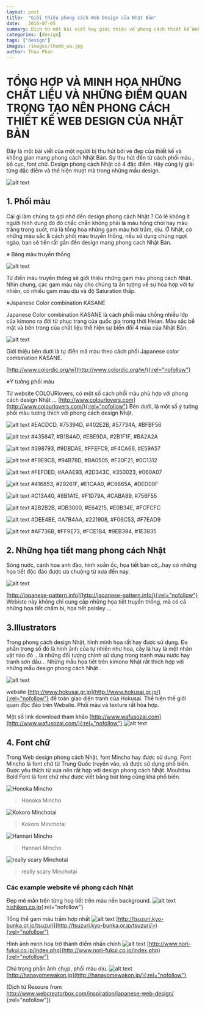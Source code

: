 ```yaml
---
layout: post
title:  "Giới thiệu phong cách Web Design của Nhật Bản"
date:   2016-07-05
summary: Dịch từ một bài viết hay giới thiệu về phong cách thiết kế Web design của Nhật Bản 
categories: [design]
tags: ["design"]
images: /images/thumb_wa.jpg
author: Thao Phan
---
```


# TỔNG HỢP VÀ MINH HỌA NHỮNG CHẤT LIỆU VÀ NHỮNG ĐIỂM QUAN TRỌNG TẠO NÊN PHONG CÁCH THIẾT KẾ WEB DESIGN CỦA NHẬT BẢN

Đây là một bài viết của một người bị thu hút bởi vẻ đẹp của thiết kế và không gian mang phong cách Nhật Bản.
Sự thu hút đến từ cách phối màu , bố cục, font chữ. Design phong cách Nhật có 4 đặc điểm. Hãy cùng lý giải từng đặc điểm và thể hiện mượt mà trong những mẫu design.

![alt text](http://www.webcreatorbox.com/wp-content/uploads/2014/11/thumb_wa.jpg)

## 1. Phối màu
Cái gì làm chúng ta gợi nhớ đến design phong cách Nhật ? Có lẽ không ít người hình dung đó đó chắc chắn không phải là màu hồng chói hay màu trắng trong suốt, mà là tổng hòa những gam màu hơi trầm, dịu. Ở Nhật, có những màu sắc & cách phối màu truyền thống, nếu sử dụng chúng ngọt ngào, bạn sẽ tiến rất gần đến design mang phong cach Nhật Bản.

※  Bảng màu truyền thống 

![alt text](http://www.webcreatorbox.com/wp-content/uploads/2014/11/wa-colour-dictionary.jpg)

Từ điển màu truyền thống sẽ giới thiệu những gam màu phong cách Nhật. Nhìn chung, các gam màu này cho chúng ta ấn tượng về sự hòa hợp với tự nhiên, có nhiều gam màu dịu và độ Saturation thấp.

※Japanese Color combination KASANE

Japanese Color combination KASANE là cách phối màu chồng nhiều lớp của kimono ra đời từ phục trang của quốc gia trong thời Heian. Màu sắc bề mặt và bên trong của chất liệu thể hiện sự biến đổi 4 mùa của Nhật Bản.

![alt text](http://www.webcreatorbox.com/wp-content/uploads/2014/11/kasane.jpg)
 
Giới thiệu bên dưới là tự điển mã màu theo cách phối Japanese color combination KASANE.

[http://www.colordic.org/w](http://www.colordic.org/w/){:rel="nofollow"}

※Ý  tưởng phối màu

Từ website COLOURlovers, có một số cách phối màu phù hợp với phong cách design Nhật ...
[http://www.colourlovers.com](http://www.colourlovers.com/){:rel="nofollow"}
Bên dưới, là một số ý tưởng phối màu tương thích với phong cách design Nhật.

![alt text](http://www.webcreatorbox.com/wp-content/uploads/2014/11/colour1.png)
#EACDCD, #75394D, #402E2B, #57734A, #BFBF56

![alt text](http://www.webcreatorbox.com/wp-content/uploads/2014/11/colour2.png)
#435847, #B1B4AD, #EBE9DA, #2B1F1F, #BA2A2A

![alt text](http://www.webcreatorbox.com/wp-content/uploads/2014/11/colour3.png)
#398793, #9DBDAE, #FFEFC9, #F4CA66, #E59A57

![alt text](http://www.webcreatorbox.com/wp-content/uploads/2014/11/colour4.png)
#F9E9CB, #94B78D, #BA0505, #F20F21, #0C1312

![alt text](http://www.webcreatorbox.com/wp-content/uploads/2014/11/colour5.png)
#FEFDED, #AAAE93, #2D343C, #350023, #060A07

![alt text](http://www.webcreatorbox.com/wp-content/uploads/2014/11/colour6.png)
#416853, #29261F, #E1CAA0, #C6665A, #DED09F

![alt text](http://www.webcreatorbox.com/wp-content/uploads/2014/11/colour7.png)
#C13A40, #8B1A1E, #F1D79A, #CABA89, #756F55

![alt text](http://www.webcreatorbox.com/wp-content/uploads/2014/11/colour8.png)
#2B2B2B, #DB3000, #E64215, #E0B34E, #FCFCFC

![alt text](http://www.webcreatorbox.com/wp-content/uploads/2014/11/colour9.png)
#DEE4BE, #A7B4AA, #221908, #F06C53, #F7EAD9

![alt text](http://www.webcreatorbox.com/wp-content/uploads/2014/11/colour10.png)
#AF736B, #FF9E73, #FCE1B4, #9EB394, #1E3835

## 2. Những họa tiết mang phong cách Nhật 

Sóng nước, cánh hoa anh đào, hình xoắn ốc,  họa tiết bàn cờ,..hay có những họa tiết độc đáo được ưa chuộng từ xưa đến nay.

![alt text](http://www.webcreatorbox.com/wp-content/uploads/2014/11/pattern1.jpg)
 
[http://japanese-pattern.info](http://japanese-pattern.info/){:rel="nofollow"}
Webiste này không chỉ cung cấp những họa tiết truyền thống, mà có cả những họa tiết chấm bi, họa tiết paisley ...

## 3.Illustrators

Trong phong cách design Nhật, hình minh họa rất hay được sử dụng. Đa phần trong số đó là hình ảnh của tự nhiên như hoa, cây lá hay là một nhân vật nào đó ...là những đối tượng chính sử dụng  trong tranh màu nước hay tranh sơn dầu... Những mẫu họa tiết trên kimono Nhật rất thích hợp với những mẫu design phong cách Nhật .

![alt text](http://www.webcreatorbox.com/wp-content/uploads/2014/11/hokusai.jpg)

website [http://www.hokusai.gr.jp](http://www.hokusai.gr.jp/){:rel="nofollow"} để toàn giao diện tranh của Hokusai. Thể hiện thế giới quan độc đáo trên Website. Phối màu và texture rất hòa hợp.

Một số link download tham khảo
[http://www.wafusozai.com](http://www.wafusozai.com/){:rel="nofollow"}
![alt text](http://www.webcreatorbox.com/wp-content/uploads/2014/11/illutration1.jpg)

## 4. Font chữ 

Trong Web design phong cách Nhật, font Mincho hay được sử dung. Font Mincho là font chữ từ Trung Quốc truyền vào, và được sử dụng phổ biến. Được yêu thích từ xưa nên rất hợp với design phong cách Nhật. Mouhitsu Bold Font là font chữ như được viết bằng bút lông cũng khá phổ biến.

![Honoka Mincho](http://www.webcreatorbox.com/wp-content/uploads/2014/11/honoka.jpg)

> Honoka Mincho

![Kokoro Minchotai](http://www.webcreatorbox.com/wp-content/uploads/2014/11/kokoro.png)

> Kokoro Minchotai

![Hannari Mincho](http://www.webcreatorbox.com/wp-content/uploads/2014/11/hannari.png)

> Hannari Mincho

![really scary Minchotai](http://www.webcreatorbox.com/wp-content/uploads/2014/11/utsukushi.png)

> really scary Minchotai


### Các example website về phong cách Nhật

Đẹp mê mẩn trên từng hoạ tiết trên màu nền background.
![alt text](http://www.webcreatorbox.com/wp-content/uploads/2014/11/design1.jpg)
[hishiken.co.jp](http://www.hishiken.co.jp/>){:rel="nofollow"}

Tổng thể gam màu trầm hợp nhất
![alt text](http://www.webcreatorbox.com/wp-content/uploads/2014/11/design4.jpg)
[http://tsuzuri.kyo-bunka.or.jp/tsuzuri](http://tsuzuri.kyo-bunka.or.jp/tsuzuri/>){:rel="nofollow"}

Hình ảnh minh hoạ trở thành điểm nhấn chính
![alt text](http://www.webcreatorbox.com/wp-content/uploads/2014/11/design5.jpg)
[http://www.nori-fukui.co.jp/index.php](http://www.nori-fukui.co.jp/index.php){:rel="nofollow"}


Chú trọng phần ảnh chụp, phối màu dịu.
![alt text](http://www.webcreatorbox.com/wp-content/uploads/2014/11/design8.jpg)
[http://hanayomewakon.jp](http://hanayomewakon.jp/){:rel="nofollow"}

(Dịch từ Resoure from [http://www.webcreatorbox.com/inspiration/japanese-web-design/
](http://www.webcreatorbox.com/inspiration/japanese-web-design/
){:rel="nofollow"})
